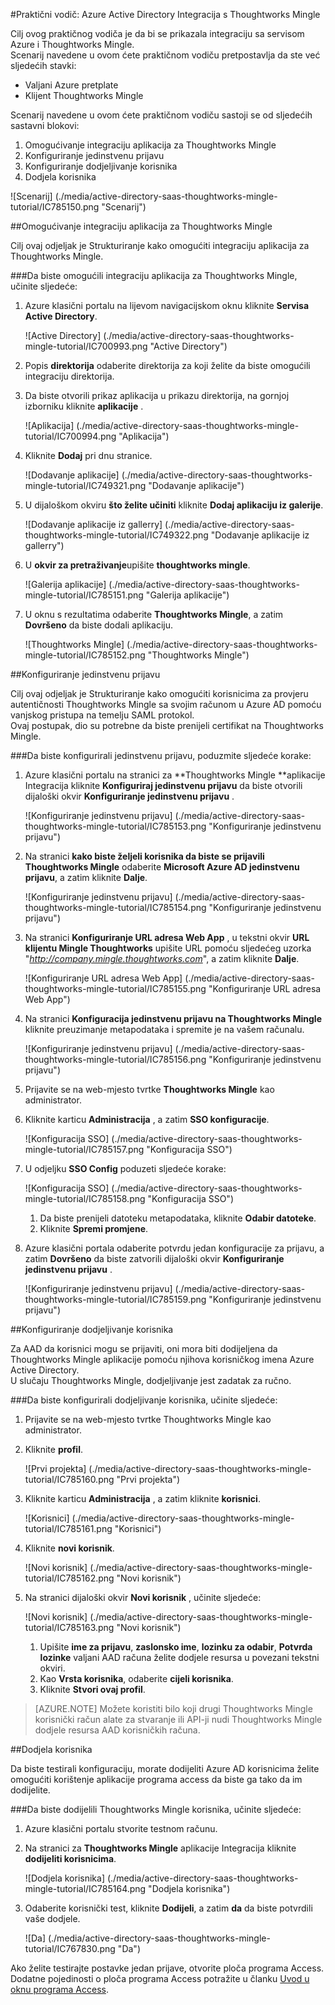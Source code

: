 <properties 
    pageTitle="Praktični vodič: Azure Active Directory Integracija s Thoughtworks Mingle | Microsoft Azure" 
    description="Saznajte kako koristiti Thoughtworks Mingle s Azure Active Directory da biste omogućili jedinstvenu prijavu, automatiziranog dodjele resursa i više!" 
    services="active-directory" 
    authors="jeevansd"  
    documentationCenter="na" 
     manager="femila"/>
<tags 
    ms.service="active-directory" 
    ms.devlang="na" 
    ms.topic="article" 
    ms.tgt_pltfrm="na" 
    ms.workload="identity" 
    ms.date="09/11/2016" 
    ms.author="jeedes" />

#<a name="tutorial-azure-active-directory-integration-with-thoughtworks-mingle"></a>Praktični vodič: Azure Active Directory Integracija s Thoughtworks Mingle
  
Cilj ovog praktičnog vodiča je da bi se prikazala integraciju sa servisom Azure i Thoughtworks Mingle.  
Scenarij navedene u ovom ćete praktičnom vodiču pretpostavlja da ste već sljedećih stavki:

-   Valjani Azure pretplate
-   Klijent Thoughtworks Mingle
  
Scenarij navedene u ovom ćete praktičnom vodiču sastoji se od sljedećih sastavni blokovi:

1.  Omogućivanje integraciju aplikacija za Thoughtworks Mingle
2.  Konfiguriranje jedinstvenu prijavu
3.  Konfiguriranje dodjeljivanje korisnika
4.  Dodjela korisnika

![Scenarij] (./media/active-directory-saas-thoughtworks-mingle-tutorial/IC785150.png "Scenarij")

##<a name="enabling-the-application-integration-for-thoughtworks-mingle"></a>Omogućivanje integraciju aplikacija za Thoughtworks Mingle
  
Cilj ovaj odjeljak je Strukturiranje kako omogućiti integraciju aplikacija za Thoughtworks Mingle.

###<a name="to-enable-the-application-integration-for-thoughtworks-mingle-perform-the-following-steps"></a>Da biste omogućili integraciju aplikacija za Thoughtworks Mingle, učinite sljedeće:

1.  Azure klasični portalu na lijevom navigacijskom oknu kliknite **Servisa Active Directory**.

    ![Active Directory] (./media/active-directory-saas-thoughtworks-mingle-tutorial/IC700993.png "Active Directory")

2.  Popis **direktorija** odaberite direktorija za koji želite da biste omogućili integraciju direktorija.

3.  Da biste otvorili prikaz aplikacija u prikazu direktorija, na gornjoj izborniku kliknite **aplikacije** .

    ![Aplikacija] (./media/active-directory-saas-thoughtworks-mingle-tutorial/IC700994.png "Aplikacija")

4.  Kliknite **Dodaj** pri dnu stranice.

    ![Dodavanje aplikacije] (./media/active-directory-saas-thoughtworks-mingle-tutorial/IC749321.png "Dodavanje aplikacije")

5.  U dijaloškom okviru **što želite učiniti** kliknite **Dodaj aplikaciju iz galerije**.

    ![Dodavanje aplikacije iz gallerry] (./media/active-directory-saas-thoughtworks-mingle-tutorial/IC749322.png "Dodavanje aplikacije iz gallerry")

6.  U **okvir za pretraživanje**upišite **thoughtworks mingle**.

    ![Galerija aplikacije] (./media/active-directory-saas-thoughtworks-mingle-tutorial/IC785151.png "Galerija aplikacije")

7.  U oknu s rezultatima odaberite **Thoughtworks Mingle**, a zatim **Dovršeno** da biste dodali aplikaciju.

    ![Thoughtworks Mingle] (./media/active-directory-saas-thoughtworks-mingle-tutorial/IC785152.png "Thoughtworks Mingle")

##<a name="configuring-single-sign-on"></a>Konfiguriranje jedinstvenu prijavu
  
Cilj ovaj odjeljak je Strukturiranje kako omogućiti korisnicima za provjeru autentičnosti Thoughtworks Mingle sa svojim računom u Azure AD pomoću vanjskog pristupa na temelju SAML protokol.  
Ovaj postupak, dio su potrebne da biste prenijeli certifikat na Thoughtworks Mingle.

###<a name="to-configure-single-sign-on-perform-the-following-steps"></a>Da biste konfigurirali jedinstvenu prijavu, poduzmite sljedeće korake:

1.  Azure klasični portalu na stranici za **Thoughtworks Mingle **aplikacije Integracija kliknite **Konfiguriraj jedinstvenu prijavu** da biste otvorili dijaloški okvir **Konfiguriranje jedinstvenu prijavu** .

    ![Konfiguriranje jedinstvenu prijavu] (./media/active-directory-saas-thoughtworks-mingle-tutorial/IC785153.png "Konfiguriranje jedinstvenu prijavu")

2.  Na stranici **kako biste željeli korisnika da biste se prijavili Thoughtworks Mingle** odaberite **Microsoft Azure AD jedinstvenu prijavu**, a zatim kliknite **Dalje**.

    ![Konfiguriranje jedinstvenu prijavu] (./media/active-directory-saas-thoughtworks-mingle-tutorial/IC785154.png "Konfiguriranje jedinstvenu prijavu")

3.  Na stranici **Konfiguriranje URL adresa Web App** , u tekstni okvir **URL klijentu Mingle Thoughtworks** upišite URL pomoću sljedećeg uzorka "*http://company.mingle.thoughtworks.com*", a zatim kliknite **Dalje**.

    ![Konfiguriranje URL adresa Web App] (./media/active-directory-saas-thoughtworks-mingle-tutorial/IC785155.png "Konfiguriranje URL adresa Web App")

4.  Na stranici **Konfiguracija jedinstvenu prijavu na Thoughtworks Mingle** kliknite preuzimanje metapodataka i spremite je na vašem računalu.

    ![Konfiguriranje jedinstvenu prijavu] (./media/active-directory-saas-thoughtworks-mingle-tutorial/IC785156.png "Konfiguriranje jedinstvenu prijavu")

5.  Prijavite se na web-mjesto tvrtke **Thoughtworks Mingle** kao administrator.

6.  Kliknite karticu **Administracija** , a zatim **SSO konfiguracije**.

    ![Konfiguracija SSO] (./media/active-directory-saas-thoughtworks-mingle-tutorial/IC785157.png "Konfiguracija SSO")

7.  U odjeljku **SSO Config** poduzeti sljedeće korake:

    ![Konfiguracija SSO] (./media/active-directory-saas-thoughtworks-mingle-tutorial/IC785158.png "Konfiguracija SSO")

    1.  Da biste prenijeli datoteku metapodataka, kliknite **Odabir datoteke**.
    2.  Kliknite **Spremi promjene**.

8.  Azure klasični portala odaberite potvrdu jedan konfiguracije za prijavu, a zatim **Dovršeno** da biste zatvorili dijaloški okvir **Konfiguriranje jedinstvenu prijavu** .

    ![Konfiguriranje jedinstvenu prijavu] (./media/active-directory-saas-thoughtworks-mingle-tutorial/IC785159.png "Konfiguriranje jedinstvenu prijavu")

##<a name="configuring-user-provisioning"></a>Konfiguriranje dodjeljivanje korisnika
  
Za AAD da korisnici mogu se prijaviti, oni mora biti dodijeljena da Thoughtworks Mingle aplikacije pomoću njihova korisničkog imena Azure Active Directory.  
U slučaju Thoughtworks Mingle, dodjeljivanje jest zadatak za ručno.

###<a name="to-configure-user-provisioning-perform-the-following-steps"></a>Da biste konfigurirali dodjeljivanje korisnika, učinite sljedeće:

1.  Prijavite se na web-mjesto tvrtke Thoughtworks Mingle kao administrator.

2.  Kliknite **profil**.

    ![Prvi projekta] (./media/active-directory-saas-thoughtworks-mingle-tutorial/IC785160.png "Prvi projekta")

3.  Kliknite karticu **Administracija** , a zatim kliknite **korisnici**.

    ![Korisnici] (./media/active-directory-saas-thoughtworks-mingle-tutorial/IC785161.png "Korisnici")

4.  Kliknite **novi korisnik**.

    ![Novi korisnik] (./media/active-directory-saas-thoughtworks-mingle-tutorial/IC785162.png "Novi korisnik")

5.  Na stranici dijaloški okvir **Novi korisnik** , učinite sljedeće:

    ![Novi korisnik] (./media/active-directory-saas-thoughtworks-mingle-tutorial/IC785163.png "Novi korisnik")

    1.  Upišite **ime za prijavu**, **zaslonsko ime**, **lozinku za odabir**, **Potvrda lozinke** valjani AAD računa želite dodjele resursa u povezani tekstni okviri.
    2.  Kao **Vrsta korisnika**, odaberite **cijeli korisnika**.
    3.  Kliknite **Stvori ovaj profil**.

>[AZURE.NOTE] Možete koristiti bilo koji drugi Thoughtworks Mingle korisnički račun alate za stvaranje ili API-ji nudi Thoughtworks Mingle dodjele resursa AAD korisničkih računa.

##<a name="assigning-users"></a>Dodjela korisnika
  
Da biste testirali konfiguraciju, morate dodijeliti Azure AD korisnicima želite omogućiti korištenje aplikacije programa access da biste ga tako da im dodijelite.

###<a name="to-assign-users-to-thoughtworks-mingle-perform-the-following-steps"></a>Da biste dodijelili Thoughtworks Mingle korisnika, učinite sljedeće:

1.  Azure klasični portalu stvorite testnom računu.

2.  Na stranici za **Thoughtworks Mingle** aplikacije Integracija kliknite **dodijeliti korisnicima**.

    ![Dodjela korisnika] (./media/active-directory-saas-thoughtworks-mingle-tutorial/IC785164.png "Dodjela korisnika")

3.  Odaberite korisnički test, kliknite **Dodijeli**, a zatim **da** da biste potvrdili vaše dodjele.

    ![Da] (./media/active-directory-saas-thoughtworks-mingle-tutorial/IC767830.png "Da")
  
Ako želite testirajte postavke jedan prijave, otvorite ploča programa Access. Dodatne pojedinosti o ploča programa Access potražite u članku [Uvod u oknu programa Access](active-directory-saas-access-panel-introduction.md).

